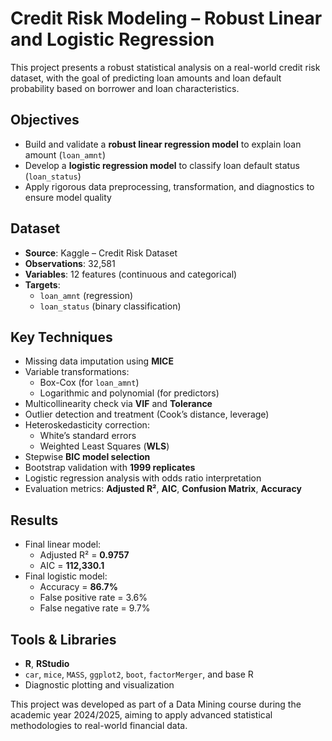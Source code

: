 # Credit Risk Modeling – Robust Linear and Logistic Regression
This project presents a robust statistical analysis on a real-world credit risk dataset, with the goal of predicting loan amounts and loan default probability based on borrower and loan characteristics.

## Objectives
- Build and validate a **robust linear regression model** to explain loan amount (`loan_amnt`)
- Develop a **logistic regression model** to classify loan default status (`loan_status`)
- Apply rigorous data preprocessing, transformation, and diagnostics to ensure model quality

## Dataset
- **Source**: Kaggle – Credit Risk Dataset
- **Observations**: 32,581
- **Variables**: 12 features (continuous and categorical)
- **Targets**:
  - `loan_amnt` (regression)
  - `loan_status` (binary classification)

## Key Techniques
- Missing data imputation using **MICE**
- Variable transformations:
  - Box-Cox (for `loan_amnt`)
  - Logarithmic and polynomial (for predictors)
- Multicollinearity check via **VIF** and **Tolerance**
- Outlier detection and treatment (Cook’s distance, leverage)
- Heteroskedasticity correction:
  - White’s standard errors
  - Weighted Least Squares (**WLS**)
- Stepwise **BIC model selection**
- Bootstrap validation with **1999 replicates**
- Logistic regression analysis with odds ratio interpretation
- Evaluation metrics: **Adjusted R²**, **AIC**, **Confusion Matrix**, **Accuracy**

## Results
- Final linear model:
  - Adjusted R² = **0.9757**
  - AIC = **112,330.1**
- Final logistic model:
  - Accuracy = **86.7%**
  - False positive rate = 3.6%
  - False negative rate = 9.7%

## Tools & Libraries
- **R**, **RStudio**
- `car`, `mice`, `MASS`, `ggplot2`, `boot`, `factorMerger`, and base R
- Diagnostic plotting and visualization


This project was developed as part of a Data Mining course during the academic year 2024/2025, aiming to apply advanced statistical methodologies to real-world financial data.
